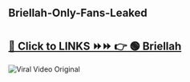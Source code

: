 
 ## Briellah-Only-Fans-Leaked

# <h2><a href="https://clipsfans.com/Briellah&ref=git">🔗 Click to LINKS ⏩⏩ 👉 🟢 Briellah </a></h2>

<a href="https://clipsfans.com/Briellah&ref=git" rel="nofollow" data-target="animated-image.originalLink"><img src="https://i.ibb.co.com/xMMVF88/686577567.gif" alt="Viral Video Original" style="max-width: 100%; display: inline-block;" data-target="animated-image.originalImage"></a>
